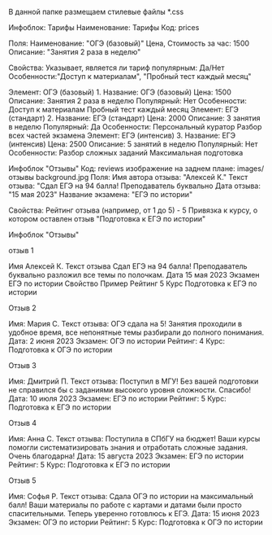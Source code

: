 В данной папке размещаем стилевые файлы *.css

Инфоблок: Тарифы
Наименование: Тарифы
Код: prices

Поля:
Наименование: "ОГЭ (базовый)"
Цена, Стоимость за час:	1500
Описание: "Занятия 2 раза в неделю"

Свойства:
Указывает, является ли тариф популярным:	Да/Нет
Особенности:"Доступ к материалам", "Пробный тест каждый месяц"

Элемент: ОГЭ (базовый)
1.
Название: ОГЭ (базовый)
Цена: 1500
Описание: Занятия 2 раза в неделю
Популярный: Нет
Особенности:
Доступ к материалам
Пробный тест каждый месяц
Элемент: ЕГЭ (стандарт)
2.
Название: ЕГЭ (стандарт)
Цена: 2000
Описание: 3 занятия в неделю
Популярный: Да
Особенности:
Персональный куратор
Разбор всех частей экзамена
Элемент: ЕГЭ (интенсив)
3.
Название: ЕГЭ (интенсив)
Цена: 2500
Описание: 5 занятий в неделю
Популярный: Нет
Особенности:
Разбор сложных заданий
Максимальная подготовка


Инфоблок "Отзывы"
Код: reviews
изображение на заднем плане: images/отзывы background.jpg
Поля:
Имя автора отзыва:	"Алексей К."
Текст отзыва: "Сдал ЕГЭ на 94 балла! Преподаватель буквально Дата отзыва:	"15 мая 2023"
Название экзамена: "ЕГЭ по истории"

Свойства:
Рейтинг отзыва (например, от 1 до 5) - 5
Привязка к курсу, о котором оставлен отзыв	"Подготовка к ЕГЭ по истории"


Инфоблок "Отзывы"

отзыв 1

Имя		Алексей К.
Текст отзыва Сдал ЕГЭ на 94 балла! Преподаватель буквально разложил все темы по полочкам.
Дата	15 мая 2023
Экзамен		ЕГЭ по истории
Свойство	Пример
Рейтинг	5
Курс	Подготовка к ЕГЭ по истории

Отзыв 2

Имя: Мария С.
Текст отзыва: ОГЭ сдала на 5! Занятия проходили в удобное время, все непонятные темы разбирали до полного понимания.
Дата: 2 июня 2023
Экзамен: ОГЭ по истории
Рейтинг: 4
Курс: Подготовка к ОГЭ по истории

Отзыв 3

Имя: Дмитрий П.
Текст отзыва: Поступил в МГУ! Без вашей подготовки не справился бы с заданиями высокого уровня сложности. Спасибо!
Дата: 10 июля 2023
Экзамен: ЕГЭ по истории
Рейтинг: 5
Курс: Подготовка к ЕГЭ по истории

Отзыв 4

Имя: Анна С.
Текст отзыва: Поступила в СПбГУ на бюджет! Ваши курсы помогли систематизировать знания и отработать сложные задания. Очень благодарна!
Дата: 15 августа 2023
Экзамен: ЕГЭ по истории
Рейтинг: 5
Курс: Подготовка к ЕГЭ по истории

Отзыв 5

Имя: Софья Р.
Текст отзыва: Сдала ОГЭ по истории на максимальный балл! Ваши материалы по работе с картами и датами были просто спасительными. Теперь уверенно готовлюсь к ЕГЭ.
Дата: 15 июня 2023
Экзамен: ОГЭ по истории
Рейтинг: 5
Курс: Подготовка к ОГЭ по истории
